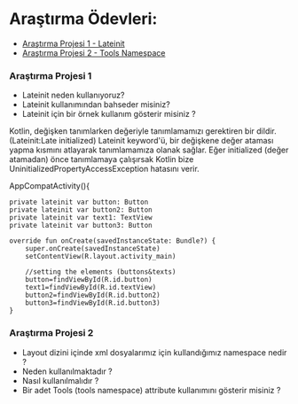 # Araştırma Ödevleri:

- [Araştırma Projesi 1 - Lateinit](#1)
- [Araştırma Projesi 2 - Tools Namespace](#2)


### <a name="1"></a> Araştırma Projesi 1

- Lateinit neden kullanıyoruz?
- Lateinit kullanımından bahseder misiniz?
- Lateinit için bir örnek kullanım gösterir misiniz ?

Kotlin, değişken tanımlarken değeriyle tanımlamamızı gerektiren bir dildir. (Lateinit:Late initialized) Lateinit keyword'ü, bir değişkene değer ataması yapma kısmını atlayarak tanımlamamıza olanak sağlar. Eğer initialized (değer atamadan) önce tanımlamaya çalışırsak Kotlin bize UninitializedPropertyAccessException hatasını verir.

AppCompatActivity(){

    private lateinit var button: Button
    private lateinit var button2: Button
    private lateinit var text1: TextView
    private lateinit var button3: Button

    override fun onCreate(savedInstanceState: Bundle?) {
        super.onCreate(savedInstanceState)
        setContentView(R.layout.activity_main)

        //setting the elements (buttons&texts)
        button=findViewById(R.id.button)
        text1=findViewById(R.id.textView)
        button2=findViewById(R.id.button2)
        button3=findViewById(R.id.button3)
    }


### <a name="2"></a> Araştırma Projesi 2


- Layout dizini içinde xml dosyalarımız için kullandığımız namespace nedir ?
- Neden kullanılmaktadır ?
- Nasıl kullanılmalıdır ?
- Bir adet Tools (tools namespace) attribute kullanımını gösterir misiniz ? 
